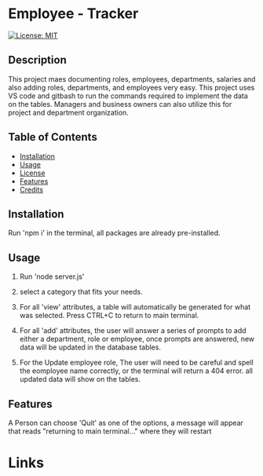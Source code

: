 # Employee - Tracker
   
 [![License: MIT](https://img.shields.io/badge/License-MIT-yellow.svg)](https://opensource.org/licenses/MIT)

  ## Description

  This project maes documenting roles, employees, departments, salaries and also adding roles, departments, and employees very easy. This project uses VS code and gitbash to run the commands required to implement the data on the tables. Managers and business owners can also utilize this for project and department organization. 

  ## Table of Contents

  - [Installation](#installation)
  - [Usage](#usage)
  - [License](#license)
  - [Features](#features)
  - [Credits](#credits)

  ## Installation

  Run 'npm i' in the terminal, all packages are already pre-installed. 

  ## Usage

  1. Run 'node server.js' 

  2. select a category that fits your needs. 

  3. For all 'view' attributes, a table will automatically be generated for what was selected. Press CTRL+C to return to main terminal. 
  
  4. For all 'add' attributes, the user will answer a series of prompts to add either a department, role or employee, once prompts are answered, new data will be updated in the database tables. 
  
  5. For the Update employee role, The user will need to be careful and spell the eomployee name correctly, or the terminal will return a 404 error. all updated data will show on the tables. 

  ## Features

  A Person can choose 'Quit' as one of the options, a message will appear that reads "returning to main terminal..." where they will restart

  # Links 

  
